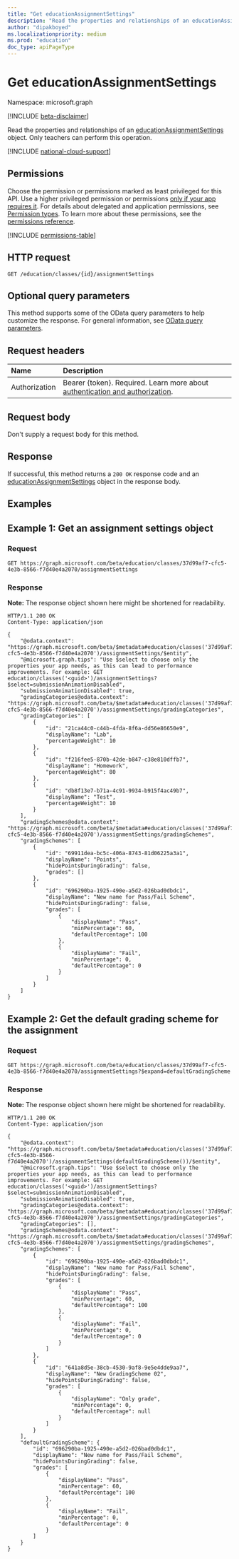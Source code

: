 ```yaml
---
title: "Get educationAssignmentSettings"
description: "Read the properties and relationships of an educationAssignmentSettings object."
author: "dipakboyed"
ms.localizationpriority: medium
ms.prod: "education"
doc_type: apiPageType
---
```


# Get educationAssignmentSettings
Namespace: microsoft.graph

[!INCLUDE [beta-disclaimer](../../includes/beta-disclaimer.md)]

Read the properties and relationships of an [educationAssignmentSettings](../resources/educationassignmentsettings.md) object. Only teachers can perform this operation.

[!INCLUDE [national-cloud-support](../../includes/global-only.md)]

## Permissions
Choose the permission or permissions marked as least privileged for this API. Use a higher privileged permission or permissions [only if your app requires it](/graph/permissions-overview#best-practices-for-using-microsoft-graph-permissions). For details about delegated and application permissions, see [Permission types](/graph/permissions-overview#permission-types). To learn more about these permissions, see the [permissions reference](/graph/permissions-reference).

<!-- { "blockType": "permissions", "name": "educationassignmentsettings_get" } -->
[!INCLUDE [permissions-table](../includes/permissions/educationassignmentsettings-get-permissions.md)]

## HTTP request

<!-- {
  "blockType": "ignored"
}
-->
``` http
GET /education/classes/{id}/assignmentSettings
```

## Optional query parameters
This method supports some of the OData query parameters to help customize the response. For general information, see [OData query parameters](/graph/query-parameters).

## Request headers
|Name|Description|
|:---|:---|
|Authorization|Bearer {token}. Required. Learn more about [authentication and authorization](/graph/auth/auth-concepts).|

## Request body
Don't supply a request body for this method.

## Response

If successful, this method returns a `200 OK` response code and an [educationAssignmentSettings](../resources/educationassignmentsettings.md) object in the response body.

## Examples

## Example 1: Get an assignment settings object
### Request

<!-- {
  "blockType": "request",
  "name": "get_educationassignmentsettings",
  "sampleKeys": ["37d99af7-cfc5-4e3b-8566-f7d40e4a2070"]
}
-->

```msgraph-interactive
GET https://graph.microsoft.com/beta/education/classes/37d99af7-cfc5-4e3b-8566-f7d40e4a2070/assignmentSettings
```

### Response
**Note:** The response object shown here might be shortened for readability.
<!-- {
  "blockType": "response",
  "truncated": true,
  "@odata.type": "microsoft.graph.educationAssignmentSettings"
}
-->
``` http
HTTP/1.1 200 OK
Content-Type: application/json

{
    "@odata.context": "https://graph.microsoft.com/beta/$metadata#education/classes('37d99af7-cfc5-4e3b-8566-f7d40e4a2070')/assignmentSettings/$entity",
    "@microsoft.graph.tips": "Use $select to choose only the properties your app needs, as this can lead to performance improvements. For example: GET education/classes('<guid>')/assignmentSettings?$select=submissionAnimationDisabled",
    "submissionAnimationDisabled": true,
    "gradingCategories@odata.context": "https://graph.microsoft.com/beta/$metadata#education/classes('37d99af7-cfc5-4e3b-8566-f7d40e4a2070')/assignmentSettings/gradingCategories",
    "gradingCategories": [
        {
            "id": "21ca44c0-c44b-4fda-8f6a-dd56e86650e9",
            "displayName": "Lab",
            "percentageWeight": 10
        },
        {
            "id": "f216fee5-870b-42de-b847-c38e810dffb7",
            "displayName": "Homework",
            "percentageWeight": 80
        },
        {
            "id": "db8f13e7-b71a-4c91-9934-b915f4ac49b7",
            "displayName": "Test",
            "percentageWeight": 10
        }
    ],
    "gradingSchemes@odata.context": "https://graph.microsoft.com/beta/$metadata#education/classes('37d99af7-cfc5-4e3b-8566-f7d40e4a2070')/assignmentSettings/gradingSchemes",
    "gradingSchemes": [
        {
            "id": "69911dea-bc5c-406a-8743-81d06225a3a1",
            "displayName": "Points",
            "hidePointsDuringGrading": false,
            "grades": []
        },
        {
            "id": "696290ba-1925-490e-a5d2-026bad0dbdc1",
            "displayName": "New name for Pass/Fail Scheme",
            "hidePointsDuringGrading": false,
            "grades": [
                {
                    "displayName": "Pass",
                    "minPercentage": 60,
                    "defaultPercentage": 100
                },
                {
                    "displayName": "Fail",
                    "minPercentage": 0,
                    "defaultPercentage": 0
                }
            ]
        }
    ]
}
```

## Example 2: Get the default grading scheme for the assignment
### Request

<!-- {
  "blockType": "request",
  "name": "get_educationassignmentsettings_defaultGradingScheme",
  "sampleKeys": ["37d99af7-cfc5-4e3b-8566-f7d40e4a2070"]
}
-->
``` http
GET https://graph.microsoft.com/beta/education/classes/37d99af7-cfc5-4e3b-8566-f7d40e4a2070/assignmentSettings?$expand=defaultGradingScheme
```

### Response
**Note:** The response object shown here might be shortened for readability.
<!-- {
  "blockType": "response",
  "truncated": true,
  "@odata.type": "microsoft.graph.educationAssignmentSettings"
}
-->
``` http
HTTP/1.1 200 OK
Content-Type: application/json

{
    "@odata.context": "https://graph.microsoft.com/beta/$metadata#education/classes('37d99af7-cfc5-4e3b-8566-f7d40e4a2070')/assignmentSettings(defaultGradingScheme())/$entity",
    "@microsoft.graph.tips": "Use $select to choose only the properties your app needs, as this can lead to performance improvements. For example: GET education/classes('<guid>')/assignmentSettings?$select=submissionAnimationDisabled",
    "submissionAnimationDisabled": true,
    "gradingCategories@odata.context": "https://graph.microsoft.com/beta/$metadata#education/classes('37d99af7-cfc5-4e3b-8566-f7d40e4a2070')/assignmentSettings/gradingCategories",
    "gradingCategories": [],
    "gradingSchemes@odata.context": "https://graph.microsoft.com/beta/$metadata#education/classes('37d99af7-cfc5-4e3b-8566-f7d40e4a2070')/assignmentSettings/gradingSchemes",
    "gradingSchemes": [
        {
            "id": "696290ba-1925-490e-a5d2-026bad0dbdc1",
            "displayName": "New name for Pass/Fail Scheme",
            "hidePointsDuringGrading": false,
            "grades": [
                {
                    "displayName": "Pass",
                    "minPercentage": 60,
                    "defaultPercentage": 100
                },
                {
                    "displayName": "Fail",
                    "minPercentage": 0,
                    "defaultPercentage": 0
                }
            ]
        },
        {
            "id": "641a8d5e-38cb-4530-9af8-9e5e4dde9aa7",
            "displayName": "New GradingScheme 02",
            "hidePointsDuringGrading": false,
            "grades": [
                {
                    "displayName": "Only grade",
                    "minPercentage": 0,
                    "defaultPercentage": null
                }
            ]
        }
    ],
    "defaultGradingScheme": {
        "id": "696290ba-1925-490e-a5d2-026bad0dbdc1",
        "displayName": "New name for Pass/Fail Scheme",
        "hidePointsDuringGrading": false,
        "grades": [
            {
                "displayName": "Pass",
                "minPercentage": 60,
                "defaultPercentage": 100
            },
            {
                "displayName": "Fail",
                "minPercentage": 0,
                "defaultPercentage": 0
            }
        ]
    }
}
```

